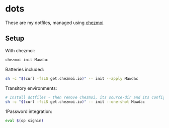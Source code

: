 # dots

These are my dotfiles, managed using [chezmoi](https://www.chezmoi.io/)

## Setup

With chezmoi:

```sh
chezmoi init Mawdac
```

Batteries included:

```sh
sh -c "$(curl -fsLS get.chezmoi.io)" -- init --apply Mawdac
```

Transitory environments:

```sh
# Install dotfiles - then remove chezmoi, its source-dir and its config-dir
sh -c "$(curl -fsLS get.chezmoi.io)" -- init --one-shot Mawdac
```

1Password integration:

```sh
eval $(op signin)
```
